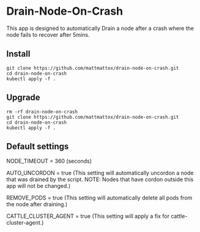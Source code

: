 # Drain-Node-On-Crash
This app is designed to automatically Drain a node after a crash where the node fails to recover after 5mins.

## Install
```
git clone https://github.com/mattmattox/drain-node-on-crash.git
cd drain-node-on-crash
kubectl apply -f .
```

## Upgrade
```
rm -rf drain-node-on-crash
git clone https://github.com/mattmattox/drain-node-on-crash.git
cd drain-node-on-crash
kubectl apply -f .
```


## Default settings
NODE_TIMEOUT = 360  (seconds)

AUTO_UNCORDON = true (This setting will automatically uncordon a node that was drained by the script. NOTE: Nodes that have cordon outside this app will not be changed.)

REMOVE_PODS = true (This setting will automatically delete all pods from the node after draining.)

CATTLE_CLUSTER_AGENT = true (This setting will apply a fix for cattle-cluster-agent.)
